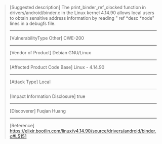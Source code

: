 > [Suggested description]
> The print_binder_ref_olocked function in drivers/android/binder.c in
> the Linux kernel 4.14.90 allows local users to obtain sensitive address
> information by reading " ref *desc *node" lines in a debugfs file.
>
> ------------------------------------------
>
> [VulnerabilityType Other]
> CWE-200
>
> ------------------------------------------
>
> [Vendor of Product]
> Debian GNU/Linux
>
> ------------------------------------------
>
> [Affected Product Code Base]
> Linux - 4.14.90
>
> ------------------------------------------
>
> [Attack Type]
> Local
>
> ------------------------------------------
>
> [Impact Information Disclosure]
> true
>
> ------------------------------------------
>
> [Discoverer]
> Fuqian Huang
>
> ------------------------------------------
>
> [Reference]
> https://elixir.bootlin.com/linux/v4.14.90/source/drivers/android/binder.c#L5151
